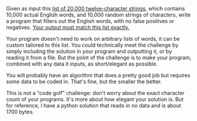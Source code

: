 

Given as input this [list of 20,000 twelve-character strings](http://pastebin.com/eJFn49vp), which contains 10,000 actual English words, and 10,000 random strings of characters, write a program that filters out the English words, with no false positives or negatives. [Your output must match this list exactly.](http://pastebin.com/trMz6nWQ)

Your program doesn't need to work on arbitrary lists of words, it can be custom tailored to this list. You could technically meet the challenge by simply including the solution in your program and outputting it, or by reading it from a file. But the point of the challenge is to make your program, combined with any data it inputs, as short/elegant as possible.

You will probably have an algorithm that does a pretty good job but requires some data to be coded in. That's fine, but the smaller the better.

This is not a "code golf" challenge: don't worry about the exact character count of your programs. It's more about how elegant your solution is. But for reference, I have a python solution that reads in no data and is about 1700 bytes.

